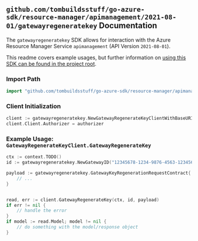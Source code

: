 
## `github.com/tombuildsstuff/go-azure-sdk/resource-manager/apimanagement/2021-08-01/gatewayregeneratekey` Documentation

The `gatewayregeneratekey` SDK allows for interaction with the Azure Resource Manager Service `apimanagement` (API Version `2021-08-01`).

This readme covers example usages, but further information on [using this SDK can be found in the project root](https://github.com/tombuildsstuff/go-azure-sdk/tree/main/docs).

### Import Path

```go
import "github.com/tombuildsstuff/go-azure-sdk/resource-manager/apimanagement/2021-08-01/gatewayregeneratekey"
```


### Client Initialization

```go
client := gatewayregeneratekey.NewGatewayRegenerateKeyClientWithBaseURI("https://management.azure.com")
client.Client.Authorizer = authorizer
```


### Example Usage: `GatewayRegenerateKeyClient.GatewayRegenerateKey`

```go
ctx := context.TODO()
id := gatewayregeneratekey.NewGatewayID("12345678-1234-9876-4563-123456789012", "example-resource-group", "serviceValue", "gatewayIdValue")

payload := gatewayregeneratekey.GatewayKeyRegenerationRequestContract{
	// ...
}


read, err := client.GatewayRegenerateKey(ctx, id, payload)
if err != nil {
	// handle the error
}
if model := read.Model; model != nil {
	// do something with the model/response object
}
```
